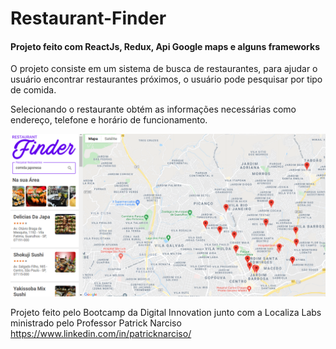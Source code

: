 # Restaurant-Finder

#### Projeto feito com ReactJs, Redux, Api Google maps e alguns frameworks 

O projeto consiste em um sistema de busca de restaurantes, para ajudar o usuário encontrar restaurantes próximos, o usuário pode pesquisar por tipo de comida.

Selecionando o restaurante obtém as informações necessárias como endereço, telefone e horário de funcionamento.

![Getting Started](./img/search.png)

Projeto feito pelo Bootcamp da Digital Innovation junto com a Localiza Labs ministrado pelo Professor Patrick Narciso
https://www.linkedin.com/in/patricknarciso/